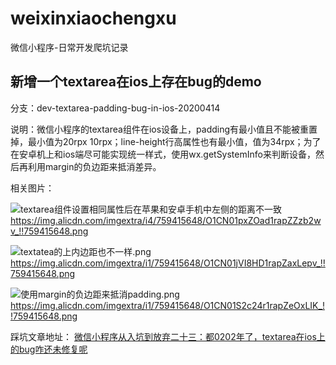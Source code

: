 # weixinxiaochengxu
微信小程序-日常开发爬坑记录

## 新增一个textarea在ios上存在bug的demo
分支：dev-textarea-padding-bug-in-ios-20200414 

说明：微信小程序的textarea组件在ios设备上，padding有最小值且不能被重置掉，最小值为20rpx 10rpx；line-height行高属性也有最小值，值为34rpx；为了在安卓机上和ios端尽可能实现统一样式，使用wx.getSystemInfo来判断设备，然后再利用margin的负边距来抵消差异。

相关图片：

![textarea组件设置相同属性后在苹果和安卓手机中左侧的距离不一致](https://img.alicdn.com/imgextra/i4/759415648/O1CN01pxZOad1rapZZzb2wv_!!759415648.png)
https://img.alicdn.com/imgextra/i4/759415648/O1CN01pxZOad1rapZZzb2wv_!!759415648.png

![textatea的上内边距也不一样.png](https://img.alicdn.com/imgextra/i1/759415648/O1CN01jVI8HD1rapZaxLepv_!!759415648.png)
https://img.alicdn.com/imgextra/i1/759415648/O1CN01jVI8HD1rapZaxLepv_!!759415648.png

![使用margin的负边距来抵消padding.png](https://img.alicdn.com/imgextra/i1/759415648/O1CN01S2c24r1rapZeOxLIK_!!759415648.png)
https://img.alicdn.com/imgextra/i1/759415648/O1CN01S2c24r1rapZeOxLIK_!!759415648.png

踩坑文章地址：
[微信小程序从入坑到放弃二十三：都0202年了，textarea在ios上的bug咋还未修复呢](http://www.yilingsj.com/xwzj/2020-04-13/weixin-textarea-padding-bug-in-ios.html)

